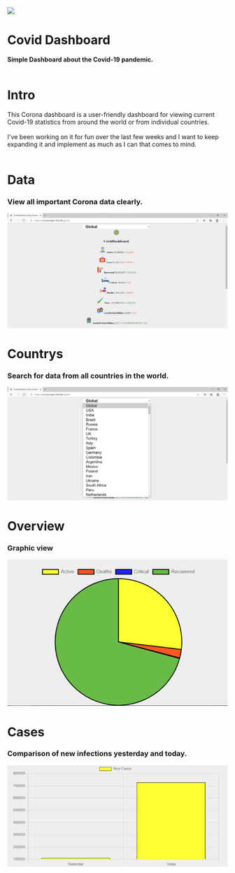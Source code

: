 <img src="https://img.icons8.com/color/48/000000/coronavirus--v1.png"/> 
<h1>Covid Dashboard</h1>
<strong>Simple Dashboard about the Covid-19 pandemic. </strong>
<br><br>
<h1> Intro </h1>
This Corona dashboard is a user-friendly dashboard for viewing current Covid-19 statistics from around the world or from individual countries.
<br><br>
I've been working on it for fun over the last few weeks and I want to keep expanding it and implement as much as I can that comes to mind.
<br><br>
<h1>Data</h1>
<h3>View all important Corona data clearly.</h3>
<img src="preview.png" alt="not found">
<h1>Countrys</h1>
<h3>Search for data from all countries in the world.</h3>
<img src="search.png" alt="not found">
<h1>Overview</h1>
<h3>Graphic view</h3>
<img src="stats.png" alt="not found">
<h1>Cases</h1>
<h3>Comparison of new infections yesterday and today.</h3>
<img src="new cases.png" alt="not found">
